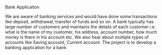 Bank Applicaiton

We are aware of banking services and would have done some transactions like deposit, withdrawal, transfer of funds and so on.
A bank typically has large number of customers and maintains the details of each customer i.e. what is the name of my customer, his address, account number, how much money is there in his account etc.
We also hear about multiple types of accounts like Saving account, Current account.
The project is to develop a banking application for a bank
